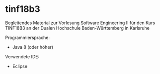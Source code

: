 # tinf18b3
Begleitendes Material zur Vorlesung Software Engineering II für den Kurs TINF18B3 an der Dualen Hochschule Baden-Württemberg in Karlsruhe

Programmiersprache:
* Java 8 (oder höher)

Verwendete IDE:
* Eclipse
